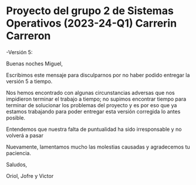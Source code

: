 # Proyecto del grupo 2 de Sistemas Operativos (2023-24-Q1) Carrerin Carreron

-Versión 5:

Buenas noches Miguel,

Escribimos este mensaje para disculparnos por no haber podido entregar la versión 5 a tiempo.

Nos hemos encontrado con algunas circunstancias adversas que nos impidieron terminar el trabajo a tiempo; no supimos encontrar tiempo para terminar de solucionar los problemas del proyecto y es por eso que ya estamos trabajando para poder entregar esta versión corregida lo antes posible.

Entendemos que nuestra falta de puntualidad ha sido irresponsable y no volverá a pasar

Nuevamente, lamentamos mucho las molestias causadas y agradecemos tu paciencia.

Saludos,

Oriol, Jofre y Victor
    
    
